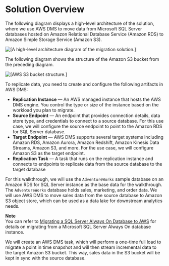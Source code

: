 # Solution Overview<a name="chap-rdssqlserver2s3datalake.overview"></a>

The following diagram displays a high\-level architecture of the solution, where we use AWS DMS to move data from Microsoft SQL Server databases hosted on Amazon Relational Database Service \(Amazon RDS\) to Amazon Simple Storage Service \(Amazon S3\)\.

![\[A high-level architecture diagram of the migration solution.\]](http://docs.aws.amazon.com/dms/latest/sbs/images/sbs-rdssqlserver2s3datalake-solution-overview.png)

The following diagram shows the structure of the Amazon S3 bucket from the preceding diagram\.

![\[AWS S3 bucket structure.\]](http://docs.aws.amazon.com/dms/latest/sbs/images/sbs-rdssqlserver2s3datalake-s3-bucket-structure.png)

To replicate data, you need to create and configure the following artifacts in AWS DMS:
+  **Replication Instance** — An AWS managed instance that hosts the AWS DMS engine\. You control the type or size of the instance based on the workload you plan to migrate\.
+  **Source Endpoint** — An endpoint that provides connection details, data store type, and credentials to connect to a source database\. For this use case, we will configure the source endpoint to point to the Amazon RDS for SQL Server database\.
+  **Target Endpoint** — AWS DMS supports several target systems including Amazon RDS, Amazon Aurora, Amazon Redshift, Amazon Kinesis Data Streams, Amazon S3, and more\. For the use case, we will configure Amazon S3 as the target endpoint\.
+  **Replication Task** — A task that runs on the replication instance and connects to endpoints to replicate data from the source database to the target database

For this walkthrough, we will use the `AdventureWorks` sample database on an Amazon RDS for SQL Server instance as the base data for the walkthrough\. The `AdventureWorks` database holds sales, marketing, and order data\. We will use AWS DMS to move sales data from the source database to Amazon S3 object store, which can be used as a data lake for downstream analytics needs\.

**Note**  
You can refer to [Migrating a SQL Server Always On Database to AWS](chap-manageddatabases.sqlserveralwayson.md) for details on migrating from a Microsoft SQL Server Always On database instance\.

We will create an AWS DMS task, which will perform a one\-time full load to migrate a point in time snapshot and will then stream incremental data to the target Amazon S3 bucket\. This way, sales data in the S3 bucket will be kept in sync with the source database\.